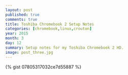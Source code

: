 ```yaml
---
layout: post
published: true
comments: true
title: Toshiba Chromebook 2 Setup Notes
categories: [chromebook,linux,crouton]
year: 2015
month: 3
day: 12
summary: Setup notes for my Toshiba Chromebook 2 HD.
image: post_three.jpg
---
```


{% gist 07805317032ce7d55887 %}
